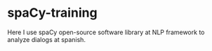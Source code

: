 # spaCy-training
Here I use spaCy open-source software library at NLP framework to analyze dialogs at spanish.
